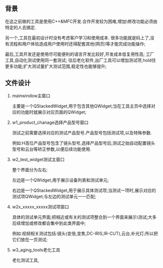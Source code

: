 ## 背景

在这之前做的工具是使用C++&MFC开发.合作开发较为困难,增加\修改功能必须由特定的人去搞定.

另一个,工具在最初设计时没有考虑客户学习和使用成本.
很多功能就是码上了,没有流程和用户体验造成用户使用时还得配套其他(网页)等才能完成功能操作;

最后,工具开发还是使用尽可能便利的语言开发比较好,开发成本低复用性高;
工厂工具,自动化测试使用同一套测试;
往后老化软件,出厂工具可以增加测试项,hold住更多功能;扩大测试量扩大测试范围,稳定性也能够提升;
    
## 文件设计

1. mainwindow主窗口
    
    主要是一个QStackedWidget,用于包含其他QWidget;当在工具主页中选择对应的功能时就展示对应页面的QWidget;
    
2. w1_product_chanage选择产品型号窗口
    
    测试之前需要选择对应的测试产品型号.产品型号包括测试项,以及特殊参数.
    
    例如:H高位产品型号包含了镜头型号,选择产品型号后;测试之始自动配置镜头型号和云台等矫正参数,以便后续功能使用.

3. w2_test_widget测试主窗口
    
    整个界面分为左右;
    
    左边是一个QWidget,用于展示设备列表和测试单元;
    
    右边是一个QStackedWidget,用于展示具体测试项;当测试一项时,展示对应的测试项QWidget;与左边的测试单元一一匹配;
    
4. w2x_xxxxx_xxxxx测试项窗口

    具体的测试单元界面;把相近或有关的测试项整合到一个界面来展示\测试;大多后续增加或修改都会集中到此类界面中;
    
    例如:视频相关测试包括:镜头(变倍,变焦,DC-IRIS,IR-CUT),云台,补光灯;所以把它们放在一页测试;

5. w3_aging_tools老化工具

    老化测试工具,
